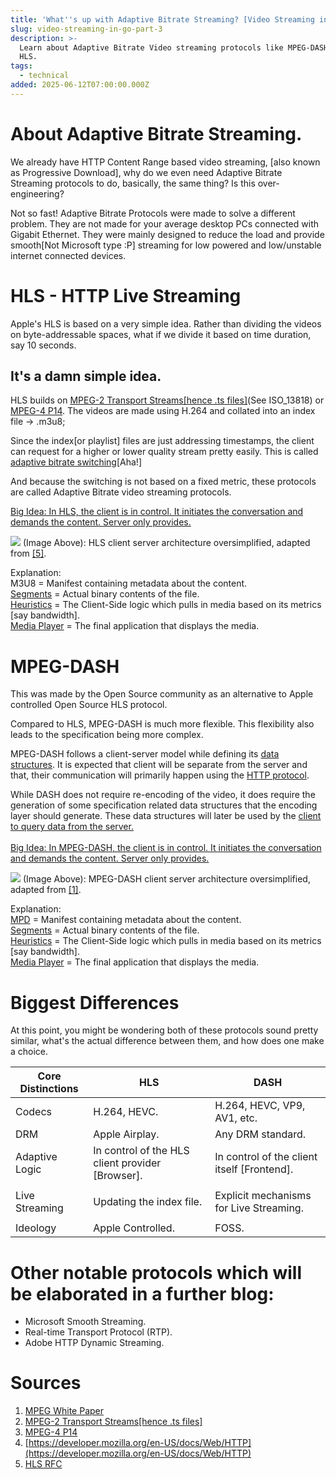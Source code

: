 ```yaml
---
title: 'What''s up with Adaptive Bitrate Streaming? [Video Streaming in Go Part 3]'
slug: video-streaming-in-go-part-3
description: >-
  Learn about Adaptive Bitrate Video streaming protocols like MPEG-DASH & Apple
  HLS.
tags:
  - technical
added: 2025-06-12T07:00:00.000Z
---
```


# About Adaptive Bitrate Streaming.

We already have HTTP Content Range based video streaming, \[also known as Progressive Download], why do we even need Adaptive Bitrate Streaming protocols to do, basically, the same thing? Is this over-engineering?

Not so fast! Adaptive Bitrate Protocols were made to solve a different problem. They are not made for your average desktop PCs connected with Gigabit Ethernet. They were mainly designed to reduce the load and provide smooth\[Not Microsoft type :P] streaming for low powered and low/unstable internet connected devices.

# HLS - HTTP Live Streaming

Apple's HLS is based on a very simple idea. Rather than dividing the videos on byte-addressable spaces, what if we divide it based on time duration, say 10 seconds.

## It's a damn simple idea.

HLS builds on [MPEG-2 Transport Streams\[hence .ts files\]](https://www.itu.int/rec/T-REC-H.222.0-201808-S/en)(See ISO\_13818) or [MPEG-4 P14](https://www.loc.gov/preservation/digital/formats/fdd/fdd000155.shtml). The videos are made using H.264 and collated into an index file -> .m3u8;

Since the index\[or playlist] files are just addressing timestamps, the client can request for a higher or lower quality stream pretty easily. This is called [adaptive bitrate switching]()\[Aha!]

And because the switching is not based on a fixed metric, these protocols are called Adaptive Bitrate video streaming protocols.

[Big Idea: In HLS, the client is in control. It initiates the conversation and demands the content. Server only provides.]()

![](/assets/HLS-Architecture-Oversimplified.png)
(Image Above): HLS client server architecture oversimplified, adapted from [\[5\]](https://www.rfc-editor.org/rfc/pdfrfc/rfc8216.txt.pdf).

Explanation: <br/>
M3U8</u> = Manifest containing metadata about the content.<br/> <u>Segments</u> = Actual binary contents of the file.<br/> <u>Heuristics</u> = The Client-Side logic which pulls in media based on its metrics \[say bandwidth].<br/> <u>Media Player</u> = The final application that displays the media.<br/>

# MPEG-DASH

This was made by the Open Source community as an alternative to Apple controlled Open Source HLS protocol.

Compared to HLS, MPEG-DASH is much more flexible. This flexibility also leads to the specification being more complex.

MPEG-DASH follows a client-server model while defining its <u>data structures</u>. It is expected that client will be separate from the server and that, their communication will primarily happen using the [HTTP protocol](https://developer.mozilla.org/en-US/docs/Web/HTTP).

While DASH does not require re-encoding of the video, it does require the generation of some specification related data structures that the encoding layer should generate. These data structures will later be used by the <u>client to query data from the server.</u> <br/><br/>
[Big Idea: In MPEG-DASH, the client is in control. It initiates the conversation and demands the content. Server only provides.]()

![](/assets/2-DASH-Client-Server-Simplified.png)
(Image Above): MPEG-DASH client server architecture oversimplified, adapted from [\[1\]](https://www.mpeg.org/standards/MPEG-DASH/).

Explanation: <br/> <u>MPD</u> = Manifest containing metadata about the content.<br/> <u>Segments</u> = Actual binary contents of the file.<br/> <u>Heuristics</u> = The Client-Side logic which pulls in media based on its metrics \[say bandwidth].<br/> <u>Media Player</u> = The final application that displays the media.<br/>

# Biggest Differences

At this point, you might be wondering both of these protocols sound pretty similar, what's the actual difference between them, and how does one make a choice.

| Core Distinctions | HLS                                               | DASH                                         |
| ----------------- | ------------------------------------------------- | -------------------------------------------- |
| Codecs            | H.264, HEVC.                                      | H.264, HEVC, VP9, AV1, etc.                  |
| DRM               | Apple Airplay.                                    | Any DRM standard.                            |
| Adaptive Logic    | In control of the HLS client provider \[Browser]. | In control of the client itself \[Frontend]. |
|                   |                                                   |                                              |
| Live Streaming    | Updating the index file.                          | Explicit mechanisms for Live Streaming.      |
|                   |                                                   |                                              |
| Ideology          | Apple Controlled.                                 | FOSS.                                        |

# Other notable protocols which will be elaborated in a further blog:

* Microsoft Smooth Streaming.
* Real-time Transport Protocol (RTP).
* Adobe HTTP Dynamic Streaming.

# Sources

1. [MPEG White Paper](https://www.mpeg.org/standards/MPEG-DASH/)
2. [MPEG-2 Transport Streams\[hence .ts files\]](https://www.itu.int/rec/T-REC-H.222.0-201808-S/en)
3. [MPEG-4 P14](https://www.loc.gov/preservation/digital/formats/fdd/fdd000155.shtml)
4. [https://developer.mozilla.org/en-US/docs/Web/HTTP](https://developer.mozilla.org/en-US/docs/Web/HTTP)
5. [HLS RFC](https://www.rfc-editor.org/rfc/pdfrfc/rfc8216.txt.pdf)
